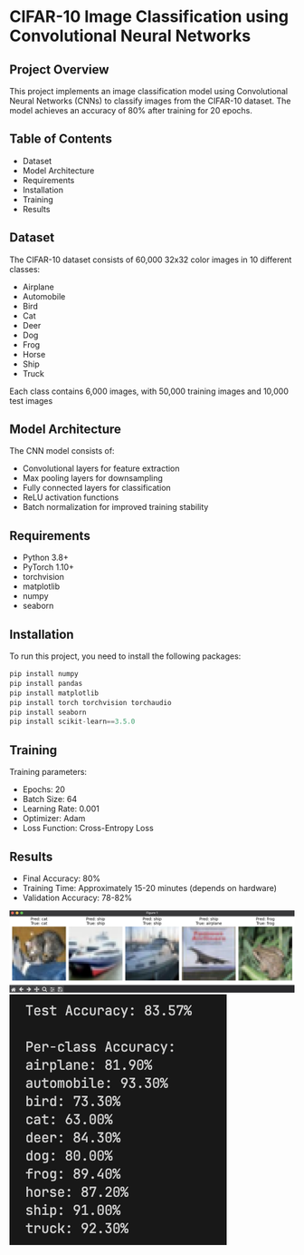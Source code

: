# CIFAR-10 Image Classification using Convolutional Neural Networks
## Project Overview
This project implements an image classification model using Convolutional Neural Networks (CNNs) to classify images from the CIFAR-10 dataset. The model achieves an accuracy of 80% after training for 20 epochs.

## Table of Contents
- Dataset
- Model Architecture
- Requirements
- Installation
- Training
- Results

## Dataset
The CIFAR-10 dataset consists of 60,000 32x32 color images in 10 different classes:

- Airplane
- Automobile
- Bird
- Cat
- Deer
- Dog
- Frog
- Horse
- Ship
- Truck

Each class contains 6,000 images, with 50,000 training images and 10,000 test images

## Model Architecture
The CNN model consists of:

- Convolutional layers for feature extraction
- Max pooling layers for downsampling
- Fully connected layers for classification
- ReLU activation functions
- Batch normalization for improved training stability


## Requirements

- Python 3.8+
- PyTorch 1.10+
- torchvision
- matplotlib
- numpy
- seaborn
## Installation

To run this project, you need to install the following packages:

```python
pip install numpy
pip install pandas
pip install matplotlib
pip install torch torchvision torchaudio
pip install seaborn
pip install scikit-learn==3.5.0
```

## Training
Training parameters:

- Epochs: 20
- Batch Size: 64
- Learning Rate: 0.001
- Optimizer: Adam
- Loss Function: Cross-Entropy Loss

## Results

- Final Accuracy: 80%
- Training Time: Approximately 15-20 minutes (depends on hardware)
- Validation Accuracy: 78-82%
   
 <img src="./figure.png" alt="Drawing"/>
 <img src="./test_accuracy.png" alt="Drawing"/> 
